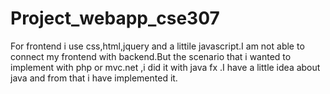 # Project_webapp_cse307 


For frontend i use css,html,jquery and a littile javascript.I am not able to connect my frontend with backend.But the scenario that i wanted to implement with php or mvc.net ,i did it with java fx .I have a little idea about java and from that i have implemented it.
